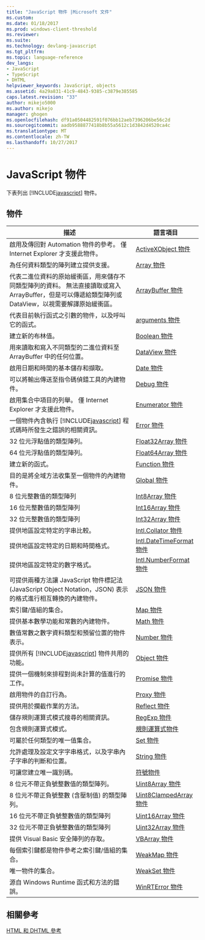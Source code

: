 ```yaml
---
title: "JavaScript 物件 |Microsoft 文件"
ms.custom: 
ms.date: 01/18/2017
ms.prod: windows-client-threshold
ms.reviewer: 
ms.suite: 
ms.technology: devlang-javascript
ms.tgt_pltfrm: 
ms.topic: language-reference
dev_langs:
- JavaScript
- TypeScript
- DHTML
helpviewer_keywords: JavaScript, objects
ms.assetid: 4a29a831-41c9-4843-9385-c3879e385585
caps.latest.revision: "33"
author: mikejo5000
ms.author: mikejo
manager: ghogen
ms.openlocfilehash: df91a0504482591f076bb12aeb7396206be56c2d
ms.sourcegitcommit: aadb9588877418b8b55a5612c1d3842d4520ca4c
ms.translationtype: MT
ms.contentlocale: zh-TW
ms.lasthandoff: 10/27/2017
---
```

# <a name="javascript-objects"></a>JavaScript 物件
下表列出 [!INCLUDE[javascript](../../javascript/includes/javascript-md.md)] 物件。  
  
## <a name="objects"></a>物件  
  
|描述|語言項目|  
|-----------------|----------------------|  
|啟用及傳回對 Automation 物件的參考。 僅 Internet Explorer 才支援此物件。|[ActiveXObject 物件](../../javascript/reference/activexobject-object-javascript.md)|  
|為任何資料類型的陣列建立提供支援。|[Array 物件](../../javascript/reference/array-object-javascript.md)|  
|代表二進位資料的原始緩衝區，用來儲存不同類型陣列的資料。 無法直接讀取或寫入 ArrayBuffer，但是可以傳遞給類型陣列或 DataView，以視需要解譯原始緩衝區。|[ArrayBuffer 物件](../../javascript/reference/arraybuffer-object.md)|  
|代表目前執行函式之引數的物件，以及呼叫它的函式。|[arguments 物件](../../javascript/reference/arguments-object-javascript.md)|  
|建立新的布林值。|[Boolean 物件](../../javascript/reference/boolean-object-javascript.md)|  
|用來讀取和寫入不同類型的二進位資料至 ArrayBuffer 中的任何位置。|[DataView 物件](../../javascript/reference/dataview-object.md)|  
|啟用日期和時間的基本儲存和擷取。|[Date 物件](../../javascript/reference/date-object-javascript.md)|  
|可以將輸出傳送至指令碼偵錯工具的內建物件。|[Debug 物件](../../javascript/reference/debug-object-javascript.md)|  
|啟用集合中項目的列舉。 僅 Internet Explorer 才支援此物件。|[Enumerator 物件](../../javascript/reference/enumerator-object-javascript.md)|  
|一個物件內含執行 [!INCLUDE[javascript](../../javascript/includes/javascript-md.md)] 程式碼時所發生之錯誤的相關資訊。|[Error 物件](../../javascript/reference/error-object-javascript.md)|  
|32 位元浮點值的類型陣列。|[Float32Array 物件](../../javascript/reference/float32array-object.md)|  
|64 位元浮點值的類型陣列。|[Float64Array 物件](../../javascript/reference/float64array-object.md)|  
|建立新的函式。|[Function 物件](../../javascript/reference/function-object-javascript.md)|  
|目的是將全域方法收集至一個物件的內建物件。|[Global 物件](../../javascript/reference/global-object-javascript.md)|  
|8 位元整數值的類型陣列|[Int8Array 物件](../../javascript/reference/int8array-object.md)|  
|16 位元整數值的類型陣列|[Int16Array 物件](../../javascript/reference/int16array-object.md)|  
|32 位元整數值的類型陣列|[Int32Array 物件](../../javascript/reference/int32array-object.md)|  
|提供地區設定特定的字串比較。|[Intl.Collator 物件](../../javascript/reference/intl-collator-object-javascript.md)|  
|提供地區設定特定的日期和時間格式。|[Intl.DateTimeFormat 物件](../../javascript/reference/intl-datetimeformat-object-javascript.md)|  
|提供地區設定特定的數字格式。|[Intl.NumberFormat 物件](../../javascript/reference/intl-numberformat-object-javascript.md)|  
|可提供兩種方法讓 JavaScript 物件標記法 (JavaScript Object Notation，JSON) 表示的格式進行相互轉換的內建物件。|[JSON 物件](../../javascript/reference/json-object-javascript.md)|  
|索引鍵/值組的集合。|[Map 物件](../../javascript/reference/map-object-javascript.md)|  
|提供基本數學功能和常數的內建物件。|[Math 物件](../../javascript/reference/math-object-javascript.md)|  
|數值常數之數字資料類型和預留位置的物件表示。|[Number 物件](../../javascript/reference/number-object-javascript.md)|  
|提供所有 [!INCLUDE[javascript](../../javascript/includes/javascript-md.md)] 物件共用的功能。|[Object 物件](../../javascript/reference/object-object-javascript.md)|  
|提供一個機制來排程對尚未計算的值進行的工作。|[Promise 物件](../../javascript/reference/promise-object-javascript.md)|  
|啟用物件的自訂行為。|[Proxy 物件](../../javascript/reference/proxy-object-javascript.md)|  
|提供用於攔截作業的方法。|[Reflect 物件](../../javascript/reference/reflect-object-javascript.md)|  
|儲存規則運算式模式搜尋的相關資訊。|[RegExp 物件](../../javascript/reference/regexp-object-javascript.md)|  
|包含規則運算式模式。|[規則運算式物件](../../javascript/reference/regular-expression-object-javascript.md)|  
|可屬於任何類型的唯一值集合。|[Set 物件](../../javascript/reference/set-object-javascript.md)|  
|允許處理及設定文字字串格式，以及字串內子字串的判斷和位置。|[String 物件](../../javascript/reference/string-object-javascript.md)|  
|可讓您建立唯一識別碼。|[符號物件](../../javascript/reference/symbol-object-javascript.md)|  
|8 位元不帶正負號整數值的類型陣列。|[Uint8Array 物件](../../javascript/reference/uint8array-object.md)|  
|8 位元不帶正負號整數 (含壓制值) 的類型陣列。|[Uint8ClampedArray 物件](../../javascript/reference/uint8clampedarray-object-javascript.md)|  
|16 位元不帶正負號整數值的類型陣列|[Uint16Array 物件](../../javascript/reference/uint16array-object.md)|  
|32 位元不帶正負號整數值的類型陣列|[Uint32Array 物件](../../javascript/reference/uint32array-object.md)|  
|提供 Visual Basic 安全陣列的存取。|[VBArray 物件](../../javascript/reference/vbarray-object-javascript.md)|  
|每個索引鍵都是物件參考之索引鍵/值組的集合。|[WeakMap 物件](../../javascript/reference/weakmap-object-javascript.md)|  
|唯一物件的集合。|[WeakSet 物件](../../javascript/reference/weakset-object-javascript.md)|  
|源自 Windows Runtime 函式和方法的錯誤。|[WinRTError 物件](../../javascript/reference/winrterror-object-javascript.md)|  
  
## <a name="related-reference"></a>相關參考  
 [HTML 和 DHTML 參考](http://go.microsoft.com/fwlink/?LinkId=148095)